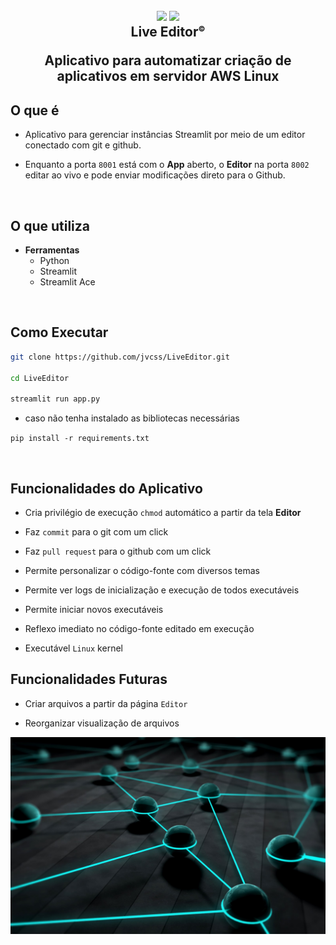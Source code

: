 
<h2 align="center">
  <img src="https://img.icons8.com/fluency/2x/edit-text-file.png"/>
  <img src="https://img.icons8.com/fluency/2x/bot.png"/>
  <br/>
  <b>Live Editor<sup style="font-size:12px;">©</sup></b>
  <p>Aplicativo para automatizar criação de aplicativos em servidor AWS Linux</p>
</h2>

## O que é

- Aplicativo para gerenciar instâncias Streamlit por meio de um editor conectado com git e github.

- Enquanto a porta `8001` está com o **App** aberto, o **Editor** na porta `8002` editar ao vivo e pode enviar modificações direto para o Github.

<br/>

## O que utiliza

- **Ferramentas**
  - Python
  - Streamlit
  - Streamlit Ace

<br/>

## Como Executar

```bash
git clone https://github.com/jvcss/LiveEditor.git

cd LiveEditor

streamlit run app.py
```

- caso não tenha instalado as bibliotecas necessárias

`pip install -r requirements.txt`

<br/>

## Funcionalidades do Aplicativo

- Cria privilégio de execução `chmod` automático a partir da tela **Editor**

- Faz `commit` para o git com um click

- Faz `pull request` para o github com um click

- Permite personalizar o código-fonte com diversos temas

- Permite ver logs de inicialização e execução de todos executáveis

- Permite iniciar novos executáveis

- Reflexo imediato no código-fonte editado em execução

- Executável `Linux` kernel

## Funcionalidades Futuras

- Criar arquivos a partir da página `Editor`

- Reorganizar visualização de arquivos

![Whatspper](images/info_editor_live_automation.jpg)
